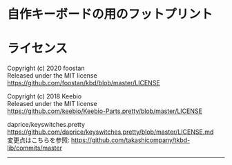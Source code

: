 # 自作キーボードの用のフットプリント



# ライセンス

Copyright (c) 2020 foostan  
Released under the MIT license  
https://github.com/foostan/kbd/blob/master/LICENSE

Copyright (c) 2018 Keebio  
Released under the MIT license  
https://github.com/keebio/Keebio-Parts.pretty/blob/master/LICENSE

daprice/keyswitches.pretty  
https://github.com/daprice/keyswitches.pretty/blob/master/LICENSE.md  
変更点はこちらを参照: https://github.com/takashicompany/tkbd-lib/commits/master

---

